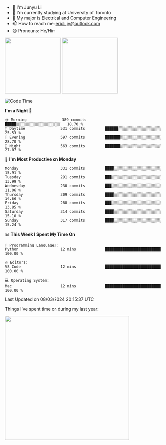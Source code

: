 ### 
- 👨 I'm Junyu Li
- 📖 I'm currently studying at University of Toronto
- 🌱 My major is Electrical and Computer Engineering
- 📫 How to reach me: ericli.jy@outlook.com
- 😄 Pronouns: He/Him

<p align="left">  
  <img height="180em" src="https://github-readme-stats-sigma-five-48.vercel.app/api?username=ericjyli&theme=tokyonight&show_icons=true&count_private=true&include_orgs=true" />
  <img height="180em" src="https://github-readme-stats-sigma-five-48.vercel.app/api/top-langs/?username=ericjyli&theme=tokyonight&count_private=true&include_orgs=true&include_orgs=true&layout=compact" />
</p>

<!--START_SECTION:waka-->
![Code Time](http://img.shields.io/badge/Code%20Time-430%20hrs%209%20mins-blue)

**I'm a Night 🦉** 

```text
🌞 Morning                389 commits         █████░░░░░░░░░░░░░░░░░░░░   18.70 % 
🌆 Daytime                531 commits         ██████░░░░░░░░░░░░░░░░░░░   25.53 % 
🌃 Evening                597 commits         ███████░░░░░░░░░░░░░░░░░░   28.70 % 
🌙 Night                  563 commits         ███████░░░░░░░░░░░░░░░░░░   27.07 % 
```
📅 **I'm Most Productive on Monday** 

```text
Monday                   331 commits         ████░░░░░░░░░░░░░░░░░░░░░   15.91 % 
Tuesday                  291 commits         ███░░░░░░░░░░░░░░░░░░░░░░   13.99 % 
Wednesday                230 commits         ███░░░░░░░░░░░░░░░░░░░░░░   11.06 % 
Thursday                 309 commits         ████░░░░░░░░░░░░░░░░░░░░░   14.86 % 
Friday                   288 commits         ███░░░░░░░░░░░░░░░░░░░░░░   13.85 % 
Saturday                 314 commits         ████░░░░░░░░░░░░░░░░░░░░░   15.10 % 
Sunday                   317 commits         ████░░░░░░░░░░░░░░░░░░░░░   15.24 % 
```


📊 **This Week I Spent My Time On** 

```text
💬 Programming Languages: 
Python                   12 mins             █████████████████████████   100.00 % 

🔥 Editors: 
VS Code                  12 mins             █████████████████████████   100.00 % 

💻 Operating System: 
Mac                      12 mins             █████████████████████████   100.00 % 
```


 Last Updated on 08/03/2024 20:15:37 UTC
<!--END_SECTION:waka-->

<p> Things I've spent time on during my last year: </p>
<img height="400em" src="https://github-readme-stats-git-master-ericjyli.vercel.app/api/wakatime?username=ericjyli&layout=compact&theme=tokyonight" />

<!--
Here are some ideas to get you started:

- 🔭 I’m currently working on ...
- 🌱 I’m currently learning ...
- 👯 I’m looking to collaborate on ...
- 🤔 I’m looking for help with ...
- 💬 Ask me about ...
- 📫 How to reach me: ...
- 😄 Pronouns: ...
- ⚡ Fun fact: ...
-->
